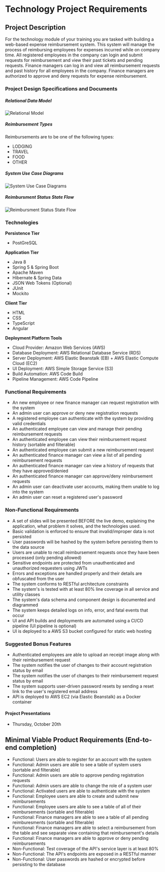 # Technology Project Requirements

## Project Description

For the technology module of your training you are tasked with building a web-based expense reimbursement system. This system will manage the process of reimbursing employees for expenses incurred while on company time. All registered employees in the company can login and submit requests for reimbursement and view their past tickets and pending requests. Finance managers can log in and view all reimbursement requests and past history for all employees in the company. Finance managers are authorized to approve and deny requests for expense reimbursement.

### Project Design Specifications and Documents

##### Relational Data Model
![Relational Model](https://raw.githubusercontent.com/Ultronomix/docs/main/imgs/ERS%20Relational%20Model.png)

##### Reimbursement Types
Reimbursements are to be one of the following types:
- LODGING 
- TRAVEL 
- FOOD 
- OTHER 

##### System Use Case Diagrams
![System Use Case Diagrams](https://raw.githubusercontent.com/220509-web-dev/activities/main/technology-project/imgs/ERS%20Use%20Case%20Diagram.png)

##### Reimbursment Status State Flow
![Reimbursment Status State Flow](https://raw.githubusercontent.com/220509-web-dev/activities/main/technology-project/imgs/ERS%20State%20Flow%20Diagram.png)

### Technologies

**Persistence Tier**
- PostGreSQL

**Application Tier**
- Java 8
- Spring 5 & Spring Boot
- Apache Maven
- Hibernate & Spring Data
- JSON Web Tokens (Optional)
- JUnit
- Mockito

**Client Tier**
- HTML
- CSS
- TypeScript
- Angular

**Deployment Platform Tools**
- Cloud Provider: Amazon Web Services (AWS)
- Database Deployment: AWS Relational Database Service (RDS)
- Server Deployment: AWS Elastic Beanstalk (EB) + AWS Elastic Compute Cloud (EC2)
- UI Deployment: AWS Simple Storage Service (S3)
- Build Automation: AWS Code Build
- Pipeline Management: AWS Code Pipeline

### Functional Requirements

- An new employee or new finance manager can request registration with the system
- An admin user can approve or deny new registration requests
- A registered employee can authenticate with the system by providing valid credentials
- An authenticated employee can view and manage their pending reimbursement requests
- An authenticated employee can view their reimbursement request history (sortable and filterable)
- An authenticated employee can submit a new reimbursement request
- An authenticated finance manager can view a list of all pending reimbursement requests
- An authenticated finance manager can view a history of requests that they have approved/denied
- An authenticated finance manager can approve/deny reimbursement requests
- An admin user can deactivate user accounts, making them unable to log into the system
- An admin user can reset a registered user's password

### Non-Functional Requirements

- A set of slides will be presented BEFORE the live demo, explaining the application, what problem it solves, and the technologies used.
- Basic validation is enforced to ensure that invalid/improper data is not persisted
- User passwords will be hashed by the system before persisting them to the data source
- Users are unable to recall reimbursement requests once they have been processed (only pending allowed)
- Sensitive endpoints are protected from unauthenticated and unauthorized requesters using JWTs
- Errors and exceptions are handled properly and their details are obfuscated from the user
- The system conforms to RESTful architecture constraints
- The system's is tested with at least 80% line coverage in all service and utility classes
- The system's data schema and component design is documented and diagrammed 
- The system keeps detailed logs on info, error, and fatal events that occur 
- UI and API builds and deployments are automated using a CI/CD pipeline (UI pipeline is optional)
- UI is deployed to a AWS S3 bucket configured for static web hosting

### Suggested Bonus Features
- Authenticated employees are able to upload an receipt image along with their reimbursement request
- The system notifies the user of changes to their account registration status by email
- The system notifies the user of changes to their reimbursement request status by email
- The system supports user-driven password resets by sending a reset link to the user's registered email address
- API is deployed to AWS EC2 (via Elastic Beanstalk) as a Docker container

#### Project Presentations 
- Thursday, October 20th

## Minimal Viable Product Requirements (End-to-end completion)
- Functional: Users are able to register for an account with the system
- Functional: Admin users are able to see a table of system users (sortable and filterable)
- Functional: Admin users are able to approve pending registration requests
- Functional: Admin users are able to change the role of a system user
- Functional: Activated users are able to authenticate with the system
- Functional: Employee users are able to create and submit new reimbursements
- Functional: Employee users are able to see a table of all of their reimbursements (sortable and filterable)
- Functional: Finance managers are able to see a table of all pending reimburesments (sortable and filterable)
- Functional: Finance managers are able to select a reimbursement from the table and see separate view containing that reimbursement's details
- Functional: Finance managers are able to approve or deny pending reimbursements
- Non-Functional: Test coverage of the API's service layer is at least 80%
- Non-Functional: The API's endpoints are exposed in a RESTful manner
- Non-Functional: User passwords are hashed or encrypted before persisting to the database

